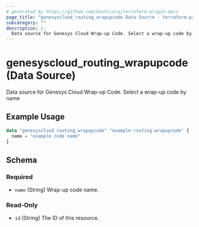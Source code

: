 ```yaml
---
# generated by https://github.com/hashicorp/terraform-plugin-docs
page_title: "genesyscloud_routing_wrapupcode Data Source - terraform-provider-genesyscloud"
subcategory: ""
description: |-
  Data source for Genesys Cloud Wrap-up Code. Select a wrap-up code by name
---
```


# genesyscloud_routing_wrapupcode (Data Source)

Data source for Genesys Cloud Wrap-up Code. Select a wrap-up code by name

## Example Usage

```terraform
data "genesyscloud_routing_wrapupcode" "example-routing-wrapupcode" {
  name = "example code name"
}
```

<!-- schema generated by tfplugindocs -->
## Schema

### Required

- `name` (String) Wrap-up code name.

### Read-Only

- `id` (String) The ID of this resource.
